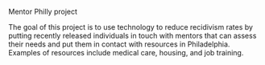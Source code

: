 Mentor Philly project

The goal of this project is to use technology to reduce recidivism rates by putting recently released individuals in touch with mentors that can assess their needs and put them in contact with resources in Philadelphia. Examples of resources include medical care, housing, and job training.
